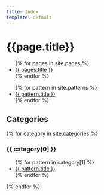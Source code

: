 ```yaml
---
title: Index
template: default
---
```


# {{page.title}}

<ul>
  {% for pages in site.pages %}
    <li>
      <a href="{{ pages.url | relative_url }}">{{ pages.title }}</a>
    </li>
  {% endfor %}
</ul>

<ul>
  {% for pattern in site.patterns %}
    <li>
      <a href="{{ pattern.url | relative_url }}">{{ pattern.title }}</a>
    </li>
  {% endfor %}
</ul>

## Categories
{% for category in site.categories %}
  <h3>{{ category[0] }}</h3>
  <ul>
    {% for pattern in category[1] %}
      <li><a href="{{ pattern.url }}">{{ pattern.title }}</a></li>
    {% endfor %}
  </ul>
{% endfor %}

